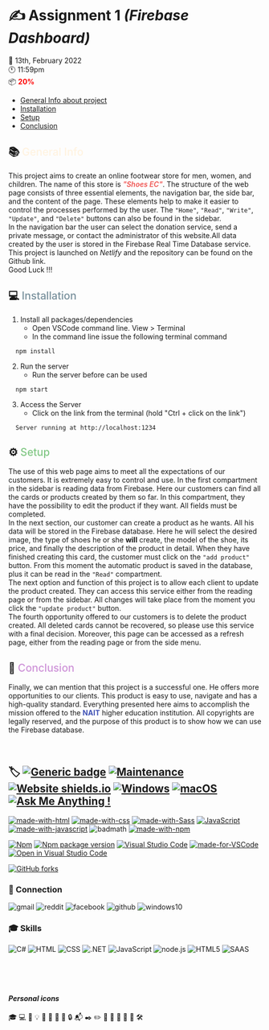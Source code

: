 # :writing_hand: **Assignment 1** *(Firebase Dashboard)*
 :calendar: 13th, February 2022 <br/>
 :clock11: 11:59pm <br/>
 :package: <span style="color: red; font-weight:700">20%</span>

  - [General Info about project](#general-info)
  - [Installation](#installation)
  - [Setup](#setup)
  - [Conclusion](#conclusion)


##  :books: <span style="color:FFF3E0; font-weight:500" id="general-info">General Info</span>

This project aims to create an online footwear store for men, women, and children. The name of this store is <span style="color:#EF5350; font-weight:600">*"Shoes EC"*</span>. The structure of the web page consists of three essential elements, the navigation bar, the side bar, and the content of the page. These elements help to make it easier to control the processes performed by the user. The `"Home"`, `"Read"`, `"Write"`, `"Update"`, and `"Delete"` buttons can also be found in the sidebar.<br/>
In the navigation bar the user can select the donation service, send a private message, or contact the administrator of this website.All data created by the user is stored in the Firebase Real Time Database service.<br/>
This project is launched on *Netlify* and the repository can be found on the Github link. <br/>
Good Luck !!!

##  :computer: <span style="color:78909C; font-weight:500" id="installation">Installation</span>
1.  Install all packages/dependencies
    - Open VSCode command line. View > Terminal
    - In the command line issue the following terminal command
```
  npm install
```
2. Run the server
     - Run the server before can be used
  ```
    npm start
  ```
3. Access the Server
   - Click on the link from the terminal (hold "Ctrl + click on the link")
```
  Server running at http://localhost:1234
```

## :gear: <span style="color:81C784; font-weight:500" id="setup">Setup</span>

The use of this web page aims to meet all the expectations of our customers. It is extremely easy to control and use.
In the first compartment in the sidebar is reading data from Firebase. Here our customers can find all the cards or products created by them so far. In this compartment, they have the possibility to edit the product if they want. All fields must be completed. <br/>
In the next section, our customer can create a product as he wants. All his data will be stored in the Firebase database. Here he will select the desired image, the type of shoes he or she **will** create, the model of the shoe, its price, and finally the description of the product in detail. When they have finished creating this card, the customer must click on the `"add product"` button. From this moment the automatic product is saved in the database, plus it can be read in the `"Read"` compartment. <br/>
The next option and function of this project is to allow each client to update the product created. They can access this service either from the reading page or from the sidebar. All changes will take place from the moment you click the `"update product"` button. <br/>
The fourth opportunity offered to our customers is to delete the product created. All deleted cards cannot be recovered, so please use this service with a final decision. Moreover, this page can be accessed as a refresh page, either from the reading page or from the side menu.

## :pencil: <span style="color:CE93D8; font-weight:500" id="conclusion">Conclusion</span>
Finally, we can mention that this project is a successful one. He offers more opportunities to our clients. This product is easy to use, navigate and has a high-quality standard.
Everything presented here aims to accomplish the mission offered to the <span style="color:#3F51B5; font-weight:700">NAIT</span> higher education institution. All copyrights are legally reserved, and the purpose of this product is to show how we can use the Firebase database.

&nbsp; 

## :label: [![Generic badge](https://img.shields.io/badge/<Assignment1>-<Open>-<COLOR>.svg)](https://app.netlify.com/sites/ec-shoes-assessment1-eugeniuceban/overview) [![Maintenance](https://img.shields.io/badge/Maintained%3F-yes-green.svg)](https://GitHub.com/Naereen/StrapDown.js/graphs/commit-activity) [![Website shields.io](https://img.shields.io/website-up-down-green-red/http/shields.io.svg)](http://shields.io/) [![Windows](https://svgshare.com/i/ZhY.svg)](https://svgshare.com/i/ZhY.svg) [![macOS](https://svgshare.com/i/ZjP.svg)](https://svgshare.com/i/ZjP.svg) [![Ask Me Anything !](https://img.shields.io/badge/Ask%20me-anything-1abc9c.svg)](https://GitHub.com/Naereen/ama)


[![made-with-html](https://img.shields.io/badge/Made%20with-HTML-1f425f.svg)](https://developer.mozilla.org/en-US/docs/Web/HTML)
[![made-with-css](https://img.shields.io/badge/Made%20with-CSS-1f425f.svg)](https://developer.mozilla.org/en-US/docs/Web/CSS)
[![made-with-Sass](https://img.shields.io/badge/Made%20with-SASS-1f425f.svg)](https://sass-lang.com/)
[![JavaScript](https://img.shields.io/badge/--F7DF1E?logo=javascript&logoColor=000)](https://www.javascript.com/)
[![made-with-javascript](https://img.shields.io/badge/Made%20with-JavaScript-1f425f.svg)](https://www.javascript.com)
![badmath](https://img.shields.io/github/languages/top/lernantino/badmath)
[![made-with-npm](https://img.shields.io/badge/Made%20with-NPM-1f425f.svg)](https://www.npmjs.com/)

[![Npm](https://badgen.net/badge/icon/npm?icon=npm&label)](https://https://npmjs.com/)
[![Npm package version](https://badgen.net/npm/v/express)](https://npmjs.com/package/express)
[![Visual Studio Code](https://img.shields.io/badge/--007ACC?logo=visual%20studio%20code&logoColor=ffffff)](https://code.visualstudio.com/)
[![made-for-VSCode](https://img.shields.io/badge/Made%20for-VSCode-1f425f.svg)](https://code.visualstudio.com/)
[![Open in Visual Studio Code](https://open.vscode.dev/badges/open-in-vscode.svg)](https://open.vscode.dev/Naereen/badges)


[![GitHub forks](https://img.shields.io/github/forks/Naereen/StrapDown.js.svg?style=social&label=Fork&maxAge=2592000)](https://GitHub.com/Naereen/StrapDown.js/network/)
&ensp;

### 	:link: Connection
![gmail](https://aleen42.github.io/badges/src/google_plus.svg)
![reddit](https://aleen42.github.io/badges/src/reddit.svg)
![facebook](https://img.shields.io/badge/Facebook-1877F2?style=for-the-badge&logo=facebook&logoColor=white)
![github](https://img.shields.io/badge/GitHub-100000?style=for-the-badge&logo=github&logoColor=white)
![windows10](https://img.shields.io/badge/Windows-0078D6?style=for-the-badge&logo=windows&logoColor=white)
&ensp;

### :mortar_board: Skills
![C#](https://img.shields.io/badge/C%23-239120?style=for-the-badge&logo=c-sharp&logoColor=white)
![HTML](https://img.shields.io/badge/HTML-239120?style=for-the-badge&logo=html5&logoColor=white)
![CSS](https://img.shields.io/badge/CSS-239120?&style=for-the-badge&logo=css3&logoColor=white)
![.NET](https://img.shields.io/badge/.NET-5C2D91?style=for-the-badge&logo=.net&logoColor=whit)
![JavaScript](https://img.shields.io/badge/JavaScript-F7DF1E?style=for-the-badge&logo=javascript&logoColor=black)
![node.js](https://img.shields.io/badge/Node.js-43853D?style=for-the-badge&logo=node.js&logoColor=white)
![HTML5](https://img.shields.io/badge/HTML5-E34F26?style=for-the-badge&logo=html5&logoColor=white)
![SAAS](https://img.shields.io/badge/Sass-CC6699?style=for-the-badge&logo=sass&logoColor=white)

&ensp;

&ensp;

#### *Personal icons*
:mortar_board:
:computer:
:lock_with_ink_pen:
:bulb:
:hammer:
:wrench:
:email:
:key:
:lock:
:mailbox_with_mail:
:black_nib:
:pencil2:
:pushpin:
:file_folder:
:calendar:
:open_file_folder:
:paperclip:
:hammer_and_wrench:
